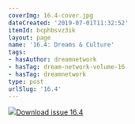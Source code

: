 ```yaml
---
coverImg: 16.4-cover.jpg
dateCreated: '2019-07-01T11:32:52'
itemId: bcphbsvz3ik
layout: page
name: '16.4: Dreams & Culture'
tags:
- hasAuthor: dreamnetwork
- hasTag: dream-network-volume-16
- hasTag: dreamnetwork
type: post
urlSlug: '16.4'
---
```

<img class="card-journal-img" src="../images/16.4-rect.jpg"/><a href="../files/pdfs/Volume_16/16.4-Dream-Network-Vol-16-No-4.pdf" download="">Download issue 16.4</a>